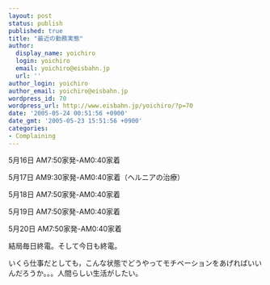 ```yaml
---
layout: post
status: publish
published: true
title: "最近の勤務実態"
author:
  display_name: yoichiro
  login: yoichiro
  email: yoichiro@eisbahn.jp
  url: ''
author_login: yoichiro
author_email: yoichiro@eisbahn.jp
wordpress_id: 70
wordpress_url: http://www.eisbahn.jp/yoichiro/?p=70
date: '2005-05-24 00:51:56 +0900'
date_gmt: '2005-05-23 15:51:56 +0900'
categories:
- Complaining
---
```


5月16日 AM7:50家発-AM0:40家着


5月17日 AM9:30家発-AM0:40家着（ヘルニアの治療）


5月18日 AM7:50家発-AM0:40家着


5月19日 AM7:50家発-AM0:40家着


5月20日 AM7:50家発-AM0:40家着

結局毎日終電。そして今日も終電。

いくら仕事だとしても，こんな状態でどうやってモチベーションをあげればいいんだろうか。。。人間らしい生活がしたい。
